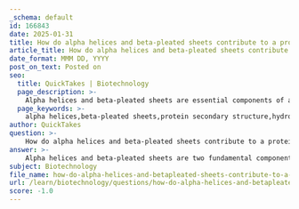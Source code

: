 ```yaml
---
_schema: default
id: 166843
date: 2025-01-31
title: How do alpha helices and beta-pleated sheets contribute to a protein's secondary structure?
article_title: How do alpha helices and beta-pleated sheets contribute to a protein's secondary structure?
date_format: MMM DD, YYYY
post_on_text: Posted on
seo:
  title: QuickTakes | Biotechnology
  page_description: >-
    Alpha helices and beta-pleated sheets are essential components of a protein's secondary structure, characterized by hydrogen bonds that stabilize their conformations and contribute to the protein's overall stability and functionality.
  page_keywords: >-
    alpha helices,beta-pleated sheets,protein secondary structure,hydrogen bonds,polypeptide chain,amino acids,protein folding,tertiary structure,active sites,hydrogen-bonded structures
author: QuickTakes
question: >-
    How do alpha helices and beta-pleated sheets contribute to a protein's secondary structure?
answer: >-
    Alpha helices and beta-pleated sheets are two fundamental components of a protein's secondary structure, which refers to the localized folding patterns within a polypeptide chain. These structures are primarily stabilized by hydrogen bonds formed between the backbone atoms of the amino acids.\n\n### Alpha Helices\nIn an alpha helix, the structure is characterized by a right-handed coil where each turn of the helix typically contains about 3.6 amino acids. The stability of the alpha helix arises from hydrogen bonds that form between the carbonyl oxygen of one amino acid and the amide hydrogen of another amino acid that is four residues down the chain. This pattern of bonding creates a helical structure that is compact and stable, contributing to the overall integrity of the protein.\n\n### Beta-Pleated Sheets\nBeta-pleated sheets consist of two or more segments of polypeptide chains (beta strands) that lie adjacent to each other. These strands can be oriented in parallel or antiparallel configurations. The hydrogen bonds in beta sheets form between the carbonyl oxygen of one strand and the amide hydrogen of an adjacent strand, providing significant stability to the structure. The pleated appearance arises from the angles of the peptide bonds and the arrangement of the side chains (R-groups) of the amino acids.\n\n### Contribution to Protein Structure\nBoth alpha helices and beta-pleated sheets play crucial roles in the overall three-dimensional conformation of proteins. They contribute to the protein's secondary structure, which is essential for the tertiary structure, where the overall shape of the protein is determined by interactions among the R-groups of the amino acids. The presence of these secondary structures influences the protein's functionality, as they can create specific active sites and facilitate interactions with other molecules.\n\nIn summary, alpha helices and beta-pleated sheets are vital for maintaining the stability and functionality of proteins through their hydrogen-bonded structures, which are integral to the protein's secondary structure and contribute to its overall three-dimensional shape.
subject: Biotechnology
file_name: how-do-alpha-helices-and-betapleated-sheets-contribute-to-a-proteins-secondary-structure.md
url: /learn/biotechnology/questions/how-do-alpha-helices-and-betapleated-sheets-contribute-to-a-proteins-secondary-structure
score: -1.0
---
```


&nbsp;